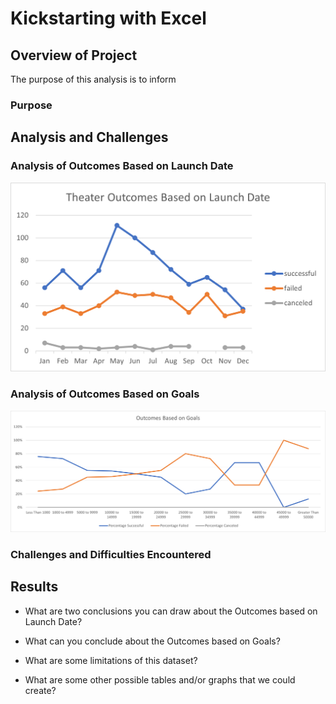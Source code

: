 # Kickstarting with Excel

## Overview of Project
The purpose of this analysis is to inform
### Purpose

## Analysis and Challenges

### Analysis of Outcomes Based on Launch Date

![Theater Outcomes vs Launch Chart](https://github.com/BiscuitButter/kickstarter-analysis/blob/master/Resources/Theater_Outcomes_vs_Launch.png?raw=true)

### Analysis of Outcomes Based on Goals

![Outcomes vs Goals Chart](https://github.com/BiscuitButter/kickstarter-analysis/blob/master/Resources/Outcomes_vs_Goals.png?raw=true)

### Challenges and Difficulties Encountered

## Results

- What are two conclusions you can draw about the Outcomes based on Launch Date?

- What can you conclude about the Outcomes based on Goals?

- What are some limitations of this dataset?

- What are some other possible tables and/or graphs that we could create?

